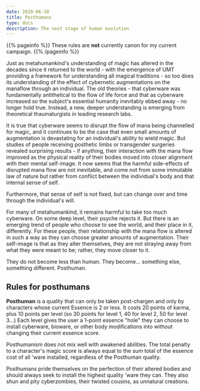 ```yaml
---
date: 2020-06-30
title: Posthumans
type: docs
description: The next stage of human evolution
---
```

{{% pageinfo %}} 
These rules are **not** currently canon for my current campaign.
{{% /pageinfo %}}

Just as metahumankind's understanding of magic has altered in the decades since it returned to the world - with the emergence of UMT providing a framework for understanding all magical traditions - so too does its understanding of the effect of cybernetic augmentations on the manaflow through an individual. The old theories - that cyberware was fundamentally antithetical to the flow of life force and that as cyberware increased so the subject's essential humanity inevitably ebbed away - no longer hold true. Instead, a new, deeper understanding is emerging from theoretical thaumaturgists in leading research labs.

It is true that cyberware seems to disrupt the flow of mana being channelled for magic, and it continues to be the case that even small amounts of augmentation is devastating for an individual's ability to wield magic. But studies of people receiving posthetic limbs or transgender surgeries revealed surprising results - if anything, their interaction with the mana flow improved as the physical reality of their bodies moved into closer alignment with their mental self-image. It now seems that the harmful side-effects of disrupted mana flow are not inevitable, and come not from some immutable law of nature but rather from conflict between the individual's body and that internal sense of self.

Furthermore, that sense of self is not fixed, but can change over and time through the individual's will.

For many of metahumankind, it remains harmful to take too much cyberware. On some deep level, their psyche rejects it. But there is an emerging trend of people who choose to see the world, and their place in it, differently. For these people, their relationship with the mana flow is altered in such a way as they can choose greater amounts of augmentation. Their self-image is that as they alter themselves, they are not straying away from what they were meant to be; rather, they move closer to it.

They do not become less than human. They become... something else, something different. Posthuman.

## Rules for posthumans

**Posthuman** is a quality that can only be taken post-chargen and only by characters whose current Essence is 2 or less. It costs 20 points of karma, plus 10 points per level (so 30 points for level 1, 40 for level 2, 50 for level 3...) Each level gives the user a 1-point essence "hole" they can choose to install cyberware, bioware, or other body modifications into without changing their current essence score.

Posthumanism does not mix well with awakened abilities. The total penalty to a character's magic score is always equal to the sum total of the essence cost of all 'ware installed, regardless of the Posthuman quality.

Posthumans pride themselves on the perfection of their altered bodies and should always seek to install the highest quality 'ware they can. They also shun and pity cyberzombies, their twisted cousins, as unnatural creations.